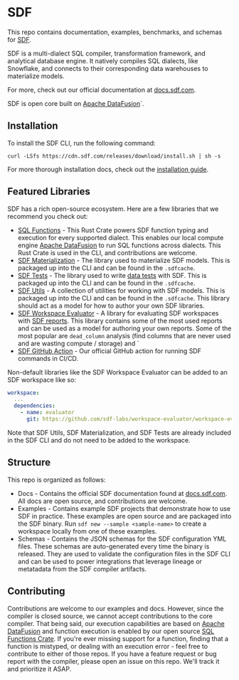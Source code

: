 # SDF

This repo contains documentation, examples, benchmarks, and schemas for [SDF](https://sdf.com). 

SDF is a multi-dialect SQL compiler, transformation framework, and analytical database engine. It natively compiles SQL dialects, like Snowflake, and connects to their corresponding data warehouses to materialize models.

For more, check out our official documentation at [docs.sdf.com](https://docs.sdf.com).

SDF is open core built on [Apache DataFusion](https://datafusion.apache.org/)`.

## Installation

To install the SDF CLI, run the following command:

```shell
curl -LSfs https://cdn.sdf.com/releases/download/install.sh | sh -s
```

For more thorough installation docs, check out the [installation guide](https://docs.sdf.com/guide/install).

## Featured Libraries

SDF has a rich open-source ecosystem. Here are a few libraries that we recommend you check out:

- [SQL Functions](https://github.com/sdf-labs/sql-functions) - This Rust Crate powers SDF function typing and execution for every supported dialect. This enables our local compute engine [Apache DataFusion](https://datafusion.apache.org/) to run SQL functions across dialects. This Rust Crate is used in the CLI, and contributions are welcome.
- [SDF Materialization](https://github.com/sdf-labs/materialization) - The library used to materialize SDF models. This is packaged up into the CLI and can be found in the `.sdfcache`.
- [SDF Tests](https://github.com/sdf-labs/tests) - The library used to write [data tests](https://docs.sdf.com/guide/data-quality/tests) with SDF. This is packaged up into the CLI and can be found in the `.sdfcache`.
- [SDF Utils](https://github.com/sdf-labs/utils) - A collection of utilities for working with SDF models. This is packaged up into the CLI and can be found in the `.sdfcache`. This library should act as a model for how to author your own SDF libraries.
- [SDF Workspace Evaluator](https://github.com/sdf-labs/workspace-evaluator) - A library for evaluating SDF workspaces with [SDF reports](https://docs.sdf.com/guide/data-quality/reports). This library contains some of the most used reports and can be used as a model for authoring your own reports. Some of the most popular are `dead_column` analysis (find columns that are never used and are wasting compute / storage) and `
- [SDF GitHub Action](https://github.com/sdf-labs/sdf-action) - Our official GitHub action for running SDF commands in CI/CD.

Non-default libraries like the SDF Workspace Evaluator can be added to an SDF workspace like so:

```yml
workspace:
  ...
  dependencies:
    - name: evaluator
      git: https://github.com/sdf-labs/workspace-evaluator/workspace-evaluator.git
```

Note that SDF Utils, SDF Materialization, and SDF Tests are already included in the SDF CLI and do not need to be added to the workspace.

## Structure

This repo is organized as follows:
  - Docs - Contains the official SDF documentation found at [docs.sdf.com](https://docs.sdf.com). All docs are open source, and contributions are welcome.
  - Examples - Contains example SDF projects that demonstrate how to use SDF in practice. These examples are open source and are packaged into the SDF binary. Run `sdf new --sample <sample-name>` to create a workspace locally from one of these examples.
  - Schemas - Contains the JSON schemas for the SDF configuration YML files. These schemas are auto-generated every time the binary is released. They are used to validate the configuration files in the SDF CLI and can be used to power integrations that leverage lineage or metatadata from the SDF compiler artifacts.


## Contributing

Contributions are welcome to our examples and docs. However, since the compiler is closed source, we cannot accept contributions to the core compiler. That being said, our execution capabilities are based on [Apache DataFusion](https://datafusion.apache.org/) and function execution is enabled by our open source [SQL Functions Crate](https://github.com/sdf-labs/sql-functions). If you're ever missing support for a function, finding that a function is mistyped, or dealing with an execution error - feel free to contribute to either of those repos. If you have a feature request or bug report with the compiler, please open an issue on this repo. We'll track it and prioritize it ASAP. 
